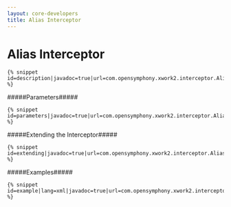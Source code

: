 ```yaml
---
layout: core-developers
title: Alias Interceptor
---
```


# Alias Interceptor



~~~~~~~
{% snippet id=description|javadoc=true|url=com.opensymphony.xwork2.interceptor.AliasInterceptor %}
~~~~~~~

#####Parameters#####



~~~~~~~
{% snippet id=parameters|javadoc=true|url=com.opensymphony.xwork2.interceptor.AliasInterceptor %}
~~~~~~~

#####Extending the Interceptor#####



~~~~~~~
{% snippet id=extending|javadoc=true|url=com.opensymphony.xwork2.interceptor.AliasInterceptor %}
~~~~~~~

#####Examples#####



~~~~~~~
{% snippet id=example|lang=xml|javadoc=true|url=com.opensymphony.xwork2.interceptor.AliasInterceptor %}
~~~~~~~
